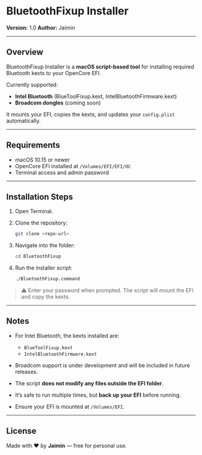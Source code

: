 # BluetoothFixup Installer

**Version:** 1.0
**Author:** Jaimin

---

## Overview

BluetoothFixup Installer is a **macOS script-based tool** for installing required Bluetooth kexts to your OpenCore EFI.

Currently supported:

* **Intel Bluetooth** (BlueToolFixup.kext, IntelBluetoothFirmware.kext)
* **Broadcom dongles** (coming soon)

It mounts your EFI, copies the kexts, and updates your `config.plist` automatically.

---

## Requirements

* macOS 10.15 or newer
* OpenCore EFI installed at `/Volumes/EFI/EFI/OC`
* Terminal access and admin password

---

## Installation Steps

1. Open Terminal.
2. Clone the repository:

   ```bash
   git clone <repo-url>
   ```
3. Navigate into the folder:

   ```bash
   cd BluetoothFixup
   ```
4. Run the installer script:

   ```bash
   ./BluetoothFixup.command
   ```

> ⚠️ Enter your password when prompted. The script will mount the EFI and copy the kexts.

---

## Notes

* For Intel Bluetooth, the kexts installed are:

  * `BlueToolFixup.kext`
  * `IntelBluetoothFirmware.kext`
* Broadcom support is under development and will be included in future releases.
* The script **does not modify any files outside the EFI folder**.
* It’s safe to run multiple times, but **back up your EFI** before running.
* Ensure your EFI is mounted at `/Volumes/EFI`.

---

## License

Made with ♥️ by **Jaimin** — free for personal use.
